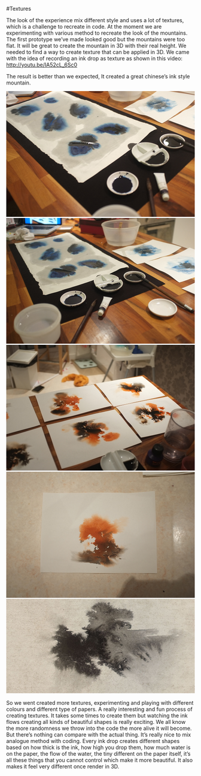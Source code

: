 #Textures

The look of the experience mix different style and uses a lot of textures, which is a challenge to recreate in code. At the moment we are experimenting with various method to recreate the look of the mountains. The first prototype we’ve made looked good but the mountains were too flat. It will be great to create the mountain in 3D with their real height. We needed to find a way to create texture that can be applied in 3D. We came with the idea of recording an ink drop as texture as shown in this video: 
http://youtu.be/IA52cL_6Sc0

The result is better than we expected, It created a great chinese’s ink style mountain.

![Example Image](project_images/Texture_ink/01.JPG?raw=true "Example Image")
![Example Image](project_images/Texture_ink/02.JPG?raw=true "Example Image")
![Example Image](project_images/Texture_ink/03.JPG?raw=true "Example Image")
![Example Image](project_images/Texture_ink/04.JPG?raw=true "Example Image")
![Example Image](project_images/Texture_ink/inkDrops33.jpg?raw=true "Example Image")

So we went created more textures, experimenting and playing with different colours and different type of papers. A really interesting and fun process of creating textures. It takes some times to create them but watching the ink flows creating all kinds of beautiful shapes is really exciting. We all know the more randomness we throw into the code the more alive it will become. But there’s nothing can compare with the actual thing. It’s really nice to mix analogue method with coding. Every ink drop creates different shapes based on how thick is the ink, how high you drop them, how much water is on the paper, the flow of the water, the tiny different on the paper itself, it’s all these things that you cannot control which make it more beautiful. It also makes it feel very different once render in 3D.
